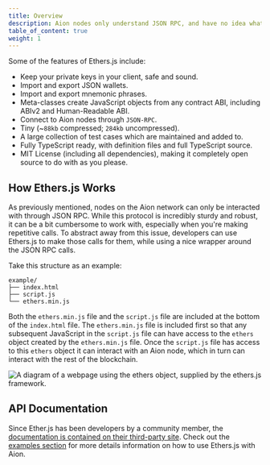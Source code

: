 ```yaml
---
title: Overview
description: Aion nodes only understand JSON RPC, and have no idea what to do with high-level languages like Java, Python, on Solidity. Since JSON RPC can be a bit cumbersome to work with, developers can use the Ethers.js framework to deal with blockchain interactions. Ethers.js was originally created for use on Ethereum-based blockchains. The creator of Ether.js has since expanded the framework to include the Aion network.
table_of_content: true
weight: 1
---
```


Some of the features of Ethers.js include:

- Keep your private keys in your client, safe and sound.
- Import and export JSON wallets.
- Import and export mnemonic phrases.
- Meta-classes create JavaScript objects from any contract ABI, including ABIv2 and Human-Readable ABI.
- Connect to Aion nodes through `JSON-RPC`.
- Tiny (~`88kb` compressed; `284kb` uncompressed).
- A large collection of test cases which are maintained and added to.
- Fully TypeScript ready, with definition files and full TypeScript source.
- MIT License (including all dependencies), making it completely open source to do with as you please.

## How Ethers.js Works

As previously mentioned, nodes on the Aion network can only be interacted with through JSON RPC. While this protocol is incredibly sturdy and robust, it can be a bit cumbersome to work with, especially when you're making repetitive calls. To abstract away from this issue, developers can use Ethers.js to make those calls for them, while using a nice wrapper around the JSON RPC calls.

Take this structure as an example:

```text
example/
├── index.html
├── script.js
└── ethers.min.js
```

Both the `ethers.min.js` file and the `script.js` file are included at the bottom of the `index.html` file. The `ethers.min.js` file is included first so that any subsequent JavaScript in the `script.js` file can have access to the `ethers` object created by the `ethers.min.js` file. Once the `script.js` file has access to this `ethers` object it can interact with an Aion node, which in turn can interact with the rest of the blockchain.

![A diagram of a webpage using the ethers object, supplied by the ethers.js framework.](https://raw.githubusercontent.com/aionnetwork/docs/master/developers/apis/ethers-js/images/ethers-diagram.png)

## API Documentation

Since Ether.js has been developers by a community member, the [documentation is contained on their third-party site](https://docs.ethers.io/ethers.js/html/). Check out the [examples section](/developers/apis/ethers-js/examples) for more details information on how to use Ethers.js with Aion.